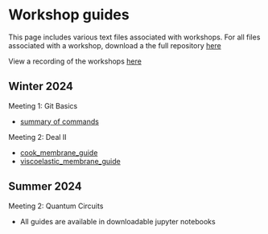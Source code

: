 # Workshop guides
This page includes various text files associated with workshops. For all files associated with a workshop, download a the full repository [here](https://github.com/sc2umich/documents)

View a recording of the workshops [here](http://www.youtube.com/@ScientificComputingClubUMICH)

## Winter 2024
Meeting 1: Git Basics
- [summary of commands](git_basics/demo_cs.md)

Meeting 2: Deal II
- [cook_membrane_guide](dealii/dealii_cook_example/README.md)
- [viscoelastic_membrane_guide](dealii/dealii_viscoelastic_membrane/README.md)

## Summer 2024
Meeting 2: Quantum Circuits
- All guides are available in downloadable jupyter notebooks